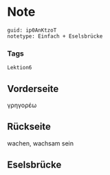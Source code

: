 # Note
```
guid: ip0AnKtzoT
notetype: Einfach + Eselsbrücke
```

### Tags
```
Lektion6
```

## Vorderseite
γρηγορέω

## Rückseite
wachen, wachsam sein

## Eselsbrücke

